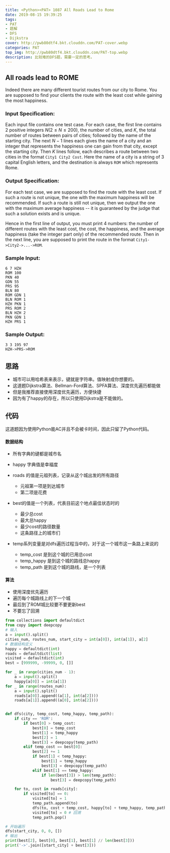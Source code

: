 ```yaml
---
title: <Python><PAT> 1087 All Roads Lead to Rome
date: 2019-08-15 19:39:25
tags: 
- PAT
- 题解
- DFS
- Dijkstra
cover: http://pwb80dtf4.bkt.clouddn.com/PAT-cover.webp
categories: PAT
top_img: http://pwb80dtf4.bkt.clouddn.com/PAT-top.webp
description: 比较难的DFS题，需要一定的思考。
---
```


## All roads lead to ROME

Indeed there are many different tourist routes from our city to Rome. You are supposed to find your clients the route with the least cost while gaining the most happiness.

### Input Specification:

Each input file contains one test case. For each case, the first line contains 2 positive integers $N (2≤N≤200)$, the number of cities, and $K$, the total number of routes between pairs of cities; followed by the name of the starting city. The next $N−1$ lines each gives the name of a city and an integer that represents the happiness one can gain from that city, except the starting city. Then $K$ lines follow, each describes a route between two cities in the format `City1 City2 Cost`. Here the name of a city is a string of 3 capital English letters, and the destination is always `ROM` which represents Rome.

### Output Specification:

For each test case, we are supposed to find the route with the least cost. If such a route is not unique, the one with the maximum happiness will be recommended. If such a route is still not unique, then we output the one with the maximum average happiness -- it is guaranteed by the judge that such a solution exists and is unique.

Hence in the first line of output, you must print 4 numbers: the number of different routes with the least cost, the cost, the happiness, and the average happiness (take the integer part only) of the recommended route. Then in the next line, you are supposed to print the route in the format `City1->City2->...->ROM`.

### Sample Input:

```in
6 7 HZH
ROM 100
PKN 40
GDN 55
PRS 95
BLN 80
ROM GDN 1
BLN ROM 1
HZH PKN 1
PRS ROM 2
BLN HZH 2
PKN GDN 1
HZH PRS 1
```

### Sample Output:

```out
3 3 195 97
HZH->PRS->ROM
```



## 思路

+ 城市可以用哈希表来表示，键就是字符串。值映射成你想要的。
+ 这道题Dijkstra算法、Bellman-Ford算法、SPFA算法、深度优先遍历都能做
+ 但是我推荐直接使用深度优先遍历，方便快捷
+ 因为有了happy的存在，所以只使用Dijkstra是不能做的。



## 代码

这道题因为使用Python能AC并且不会被卡时间，因此只留了Python代码。

#### 数据结构

+ 所有字典的键都是城市名

+ happy 字典值是幸福度

+ roads 的值是元祖列表，记录从这个城出发的所有路径
  + 元祖第一项是到达城市
  + 第二项是花费

+ best的值是一个列表，代表目前这个地点最佳状态时的
  + 最少总cost
  + 最大总happy
  + 最少cost的路径数量
  + 这条路径上的城市们
+ temp系列变量是对dfs遍历过程当中的，对于这一个城市这一条路上来说的
  + temp_cost 是到这个城的已用总cost
  + temp_happy 是到这个城的路线总happy
  + temp_path 是到这个城的路线，是一个列表

#### 算法

+ 使用深度优先遍历
+ 遍历每个城路线上的下一个城
+ 最后到了ROM城比较要不要更新best
+ 不要忘了回溯

```python
from collections import defaultdict
from copy import deepcopy
# 输入
a = input().split()
cities_num, routes_num, start_city = int(a[0]), int(a[1]), a[2]
# 数据结构定义
happy = defaultdict(int)
roads = defaultdict(list)
visited = defaultdict(int)
best = [999999, -99999, 0, []]

for _ in range(cities_num - 1):
    a = input().split()
    happy[a[0]] = int(a[1])
for _ in range(routes_num):
    a = input().split()
    roads[a[0]].append((a[1], int(a[2])))
    roads[a[1]].append((a[0], int(a[2])))


def dfs(city, temp_cost, temp_happy, temp_path):
    if city == 'ROM':
        if best[0] > temp_cost:
            best[0] = temp_cost
            best[1] = temp_happy
            best[2] = 1
            best[3] = deepcopy(temp_path)
        elif temp_cost == best[0]:
            best[2] += 1
            if best[1] < temp_happy:
                best[1] = temp_happy
                best[3] = deepcopy(temp_path)
            elif best[1] == temp_happy:
                if len(best[3]) > len(temp_path):
                    best[3] = deepcopy(temp_path)

    for to, cost in roads[city]:
        if visited[to] == 0:
            visited[to] = 1
            temp_path.append(to)
            dfs(to, cost + temp_cost, happy[to] + temp_happy, temp_path)
            visited[to] = 0	# 回溯
            temp_path.pop()

# 开始遍历
dfs(start_city, 0, 0, [])
# 输出
print(best[2], best[0], best[1], best[1] // len(best[3]))
print('->'.join([start_city] + best[3]))
```

